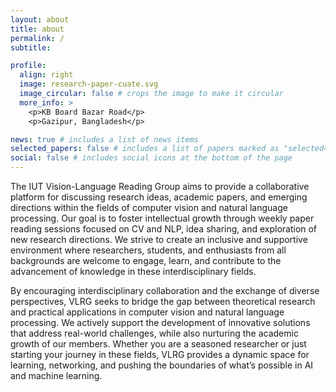 ```yaml
---
layout: about
title: about
permalink: /
subtitle:

profile:
  align: right
  image: research-paper-cuate.svg
  image_circular: false # crops the image to make it circular
  more_info: >
    <p>KB Board Bazar Road</p>
    <p>Gazipur, Bangladesh</p>

news: true # includes a list of news items
selected_papers: false # includes a list of papers marked as "selected={true}"
social: false # includes social icons at the bottom of the page
---
```

<!-- 
Write your biography here. Tell the world about yourself. Link to your favorite [subreddit](http://reddit.com). You can put a picture in, too. The code is already in, just name your picture `prof_pic.jpg` and put it in the `img/` folder.

Put your address / P.O. box / other info right below your picture. You can also disable any of these elements by editing `profile` property of the YAML header of your `_pages/about.md`. Edit `_bibliography/papers.bib` and Jekyll will render your [publications page](/al-folio/publications/) automatically.

Link to your social media connections, too. This theme is set up to use [Font Awesome icons](https://fontawesome.com/) and [Academicons](https://jpswalsh.github.io/academicons/), like the ones below. Add your Facebook, Twitter, LinkedIn, Google Scholar, or just disable all of them. -->

The IUT Vision-Language Reading Group aims to provide a collaborative platform for discussing research ideas, academic papers, and emerging directions within the fields of computer vision and natural language processing. Our goal is to foster intellectual growth through weekly paper reading sessions focused on CV and NLP, idea sharing, and exploration of new research directions. We strive to create an inclusive and supportive environment where researchers, students, and enthusiasts from all backgrounds are welcome to engage, learn, and contribute to the advancement of knowledge in these interdisciplinary fields.

By encouraging interdisciplinary collaboration and the exchange of diverse perspectives, VLRG seeks to bridge the gap between theoretical research and practical applications in computer vision and natural language processing. We actively support the development of innovative solutions that address real-world challenges, while also nurturing the academic growth of our members. Whether you are a seasoned researcher or just starting your journey in these fields, VLRG provides a dynamic space for learning, networking, and pushing the boundaries of what’s possible in AI and machine learning.

